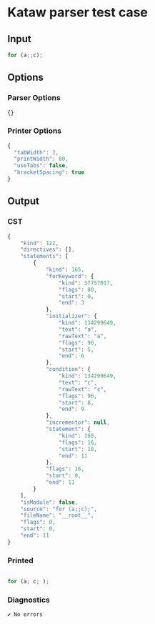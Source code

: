 # Kataw parser test case

## Input

`````js
for (a;;c);
`````

## Options

### Parser Options

`````js
{}
`````

### Printer Options

`````js
{
  "tabWidth": 2,
  "printWidth": 80,
  "useTabs": false,
  "bracketSpacing": true
}
`````

## Output

### CST

```javascript
{
    "kind": 122,
    "directives": [],
    "statements": [
        {
            "kind": 165,
            "forKeyword": {
                "kind": 37757017,
                "flags": 80,
                "start": 0,
                "end": 3
            },
            "initializer": {
                "kind": 134299649,
                "text": "a",
                "rawText": "a",
                "flags": 96,
                "start": 5,
                "end": 6
            },
            "condition": {
                "kind": 134299649,
                "text": "c",
                "rawText": "c",
                "flags": 96,
                "start": 8,
                "end": 9
            },
            "incrementor": null,
            "statement": {
                "kind": 168,
                "flags": 16,
                "start": 10,
                "end": 11
            },
            "flags": 16,
            "start": 0,
            "end": 11
        }
    ],
    "isModule": false,
    "source": "for (a;;c);",
    "fileName": "__root__",
    "flags": 0,
    "start": 0,
    "end": 11
}
```

### Printed

```javascript

for (a; c; );
```

### Diagnostics

```javascript
✔ No errors
```

